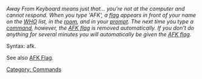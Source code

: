 *Away From Keyboard means just that... you're not at the computer and
cannot respond. When you type 'AFK', a
[flag](:Category:_Character_Flags.md "wikilink") appears in front of
your name on the [WHO](Who.md "wikilink") list, in the
[room](:Category:_Rooms.md "wikilink"), and in your
[prompt](Prompt.md "wikilink"). The next time you type a
[command](:Category:_Commands.md "wikilink"), however, the [AFK
flag](AFK_Flag.md "wikilink") is removed automatically. If you don't do
anything for several minutes you will automatically be given the [AFK
flag](AFK_Flag.md "wikilink").*

Syntax: afk.

See also [AFK Flag](AFK_Flag.md "wikilink").

[Category: Commands](Category:_Commands "wikilink")
